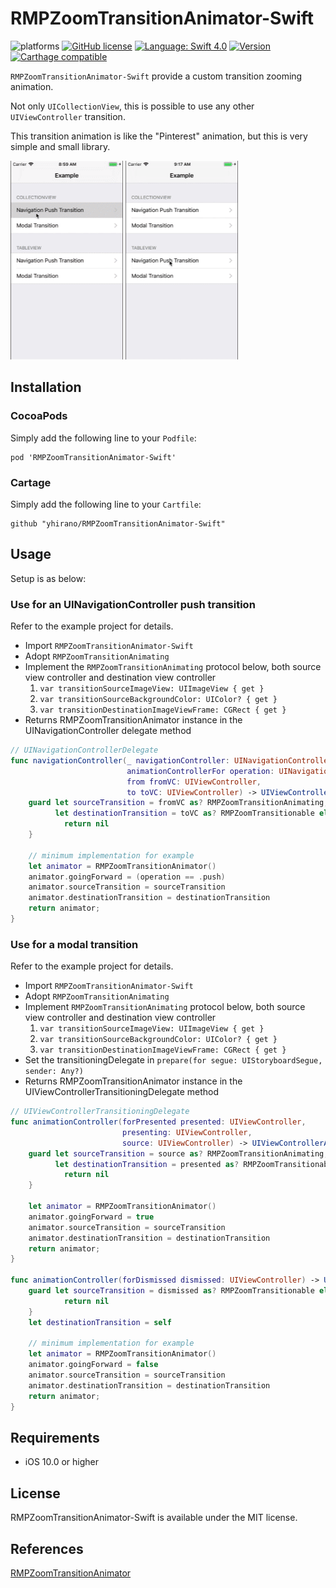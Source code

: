 RMPZoomTransitionAnimator-Swift
==

![platforms](https://img.shields.io/badge/platforms-iOS-333333.svg)
[![GitHub license](https://img.shields.io/badge/license-MIT-lightgrey.svg)](LICENSE)
[![Language: Swift 4.0](https://img.shields.io/badge/swift-4.2-4BC51D.svg?style=flat)](https://developer.apple.com/swift)
[![Version](https://img.shields.io/cocoapods/v/RMPZoomTransitionAnimator-Swift.svg?style=flat)](http://cocoadocs.org/docsets/RMPZoomTransitionAnimator-Swift)
[![Carthage compatible](https://img.shields.io/badge/Carthage-compatible-4BC51D.svg?style=flat)](https://github.com/hsylife/SwiftyPickerPopover)

`RMPZoomTransitionAnimator-Swift` provide a custom transition zooming animation.

Not only `UICollectionView`, this is possible to use any other `UIViewController` transition.

This transition animation is like the "Pinterest" animation, but this is very simple and small library.

![Screen shot](doc/collectionview.gif)
![Screen shot](doc/tableview.gif)

## Installation

### CocoaPods

Simply add the following line to your `Podfile`:

```
pod 'RMPZoomTransitionAnimator-Swift'
```

### Cartage

Simply add the following line to your `Cartfile`:

```
github "yhirano/RMPZoomTransitionAnimator-Swift"
```

## Usage

Setup is as below:

### Use for an UINavigationController push transition

Refer to the example project for details.

- Import `RMPZoomTransitionAnimator-Swift`
- Adopt `RMPZoomTransitionAnimating`
- Implement the `RMPZoomTransitionAnimating` protocol below, both source view controller and destination view controller
  1. `var transitionSourceImageView: UIImageView { get }`
  2. `var transitionSourceBackgroundColor: UIColor? { get }`
  3. `var transitionDestinationImageViewFrame: CGRect { get }`
- Returns RMPZoomTransitionAnimator instance in the UINavigationController delegate method

```swift
// UINavigationControllerDelegate
func navigationController(_ navigationController: UINavigationController,
                          animationControllerFor operation: UINavigationController.Operation,
                          from fromVC: UIViewController,
                          to toVC: UIViewController) -> UIViewControllerAnimatedTransitioning? {
    guard let sourceTransition = fromVC as? RMPZoomTransitionAnimating,
          let destinationTransition = toVC as? RMPZoomTransitionable else {
            return nil
    }

    // minimum implementation for example
    let animator = RMPZoomTransitionAnimator()
    animator.goingForward = (operation == .push)
    animator.sourceTransition = sourceTransition
    animator.destinationTransition = destinationTransition
    return animator;
}
```

### Use for a modal transition

Refer to the example project for details.

- Import `RMPZoomTransitionAnimator-Swift`
- Adopt `RMPZoomTransitionAnimating`
- Implement `RMPZoomTransitionAnimating` protocol below, both source view controller and destination view controller
  1. `var transitionSourceImageView: UIImageView { get }`
  2. `var transitionSourceBackgroundColor: UIColor? { get }`
  3. `var transitionDestinationImageViewFrame: CGRect { get }`
- Set the transitioningDelegate in `prepare(for segue: UIStoryboardSegue, sender: Any?)`
- Returns RMPZoomTransitionAnimator instance in the UIViewControllerTransitioningDelegate method

```swift
// UIViewControllerTransitioningDelegate
func animationController(forPresented presented: UIViewController,
                         presenting: UIViewController,
                         source: UIViewController) -> UIViewControllerAnimatedTransitioning? {
    guard let sourceTransition = source as? RMPZoomTransitionAnimating,
          let destinationTransition = presented as? RMPZoomTransitionable else {
            return nil
    }

    let animator = RMPZoomTransitionAnimator()
    animator.goingForward = true
    animator.sourceTransition = sourceTransition
    animator.destinationTransition = destinationTransition
    return animator;
}

func animationController(forDismissed dismissed: UIViewController) -> UIViewControllerAnimatedTransitioning? {
    guard let sourceTransition = dismissed as? RMPZoomTransitionable else {
            return nil
    }
    let destinationTransition = self

    // minimum implementation for example
    let animator = RMPZoomTransitionAnimator()
    animator.goingForward = false
    animator.sourceTransition = sourceTransition
    animator.destinationTransition = destinationTransition
    return animator;
}
```

## Requirements

- iOS 10.0 or higher

## License

RMPZoomTransitionAnimator-Swift is available under the MIT license.

## References

[RMPZoomTransitionAnimator](https://github.com/recruit-mp/RMPZoomTransitionAnimator)
